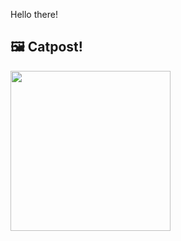 Hello there!



## 🖼️ Catpost!

<sub>
    <img src="https://cdn2.thecatapi.com/images/a8a.jpg" height="256">
</sub>

